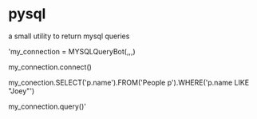 # pysql
a small utility to return mysql queries

'my_connection = MYSQLQueryBot(<user>,<password>,<host>,<database>)

my_connection.connect()

my_conection.SELECT('p.name').FROM('People p').WHERE('p.name LIKE "Joey"')

my_connection.query()'
